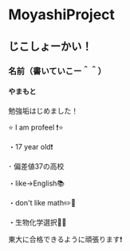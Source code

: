 # MoyashiProject

## じこしょーかい！

### 名前（書いていこー＾＾）

#### やまもと

勉強垢はじめました！

⭐ I am profeel ❗️⭐

・17 year old❗️

･ 偏差値37の高校

・like→English📚

・don't like math✏️📖

・生物化学選択🦠🔬

東大に合格できるように頑張ります❗️
